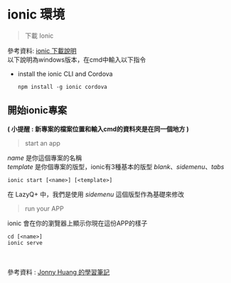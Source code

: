 # ionic 環境
> 下載 Ionic

參考資料: [ionic 下載說明](https://ionicframework.com/docs/installation/cli)\
以下說明為windows版本，在cmd中輸入以下指令
* install the ionic CLI and Cordova

      npm install -g ionic cordova
    
## 開始ionic專案
**( 小提醒 : 新專案的檔案位置和輸入cmd的資料夾是在同一個地方 )**
> start an app

*name* 是你這個專案的名稱\
*template* 是你個專案的版型，ionic有3種基本的版型 *blank*、*sidemenu*、*tabs*


    ionic start [<name>] [<template>]

在 LazyQ+ 中，我們是使用 *sidemenu* 這個版型作為基礎來修改

> run your APP

ionic 會在你的瀏覽器上顯示你現在這份APP的樣子

    cd [<name>]
    ionic serve

\
\
參考資料 : [Jonny Huang 的學習筆記](https://jonny-huang.github.io/ionic/training/01_creating_first_project/)
